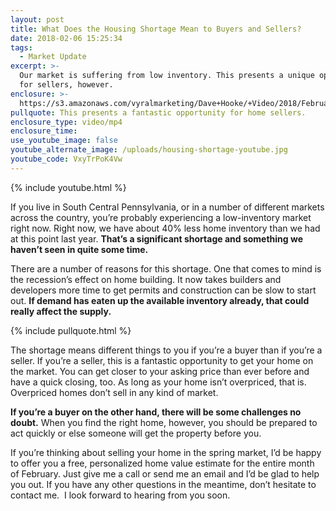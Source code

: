 ```yaml
---
layout: post
title: What Does the Housing Shortage Mean to Buyers and Sellers?
date: 2018-02-06 15:25:34
tags:
  - Market Update
excerpt: >-
  Our market is suffering from low inventory. This presents a unique opportunity
  for sellers, however.
enclosure: >-
  https://s3.amazonaws.com/vyralmarketing/Dave+Hooke/+Video/2018/February/Central+PA+Real+Estate+Agent-+What+Does+the+Housing+Shortage+Mean+to+Buyers+and+Sellers%253F.mp4
pullquote: This presents a fantastic opportunity for home sellers.
enclosure_type: video/mp4
enclosure_time:
use_youtube_image: false
youtube_alternate_image: /uploads/housing-shortage-youtube.jpg
youtube_code: VxyTrPoK4Vw
---
```



{% include youtube.html %}

If you live in South Central Pennsylvania, or in a number of different markets across the country, you’re probably experiencing a low-inventory market right now. Right now, we have about 40% less home inventory than we had at this point last year. **That’s a significant shortage and something we haven’t seen in quite some time.**

There are a number of reasons for this shortage. One that comes to mind is the recession’s effect on home building. It now takes builders and developers more time to get permits and construction can be slow to start out. **If demand has eaten up the available inventory already, that could really affect the supply.**

{% include pullquote.html %}

The shortage means different things to you if you’re a buyer than if you’re a seller. If you’re a seller, this is a fantastic opportunity to get your home on the market. You can get closer to your asking price than ever before and have a quick closing, too. As long as your home isn’t overpriced, that is. Overpriced homes don’t sell in any kind of market.

**If you’re a buyer on the other hand, there will be some challenges no doubt.** When you find the right home, however, you should be prepared to act quickly or else someone will get the property before you.

If you’re thinking about selling your home in the spring market, I’d be happy to offer you a free, personalized home value estimate for the entire month of February. Just give me a call or send me an email and I’d be glad to help you out. If you have any other questions in the meantime, don’t hesitate to contact me. &nbsp;I look forward to hearing from you soon.